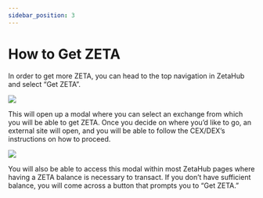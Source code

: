 ```yaml
---
sidebar_position: 3
---
```


# How to Get ZETA

In order to get more ZETA, you can head to the top navigation in ZetaHub and
select “Get ZETA”.

![](/img/docs/zetahub/get-zeta-1.png)

This will open up a modal where you can select an exchange from which you will
be able to get ZETA. Once you decide on where you’d like to go, an external site
will open, and you will be able to follow the CEX/DEX’s instructions on how to
proceed.

![](/img/docs/zetahub/get-zeta-2.png)

You will also be able to access this modal within most ZetaHub pages where
having a ZETA balance is necessary to transact. If you don’t have sufficient
balance, you will come across a button that prompts you to “Get ZETA.”
